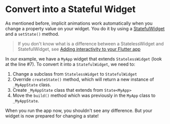 # Convert into a Stateful Widget

As mentioned before, implicit animations work automatically when you change a
property value on your widget. You do it by using
a [StatefulWidget](https://api.flutter.dev/flutter/widgets/StatefulWidget-class.html)
and a `setState()` method.

> If you don't know what is a difference between a StatelessWidget and
> StatefulWidget, see [Adding interactivity to your Flutter app](https://docs.flutter.dev/development/ui/interactive)

In our example, we have a `MyApp` widget that extends `StatelessWidget` 
(look at the line #7). To convert it into a `StatefulWidget`, we need to:
1. Change a subclass from `StatelessWidget` to `StatefulWidget`
2. Override `createState()` method, which  will return a new instance of 
   `_MyAppState` class.
3. Create `_MyAppState` class that extends from `State<MyApp>`
4. Move the `build()` method which was previously in the `MyApp` class to 
   `_MyAppState`.

When you run the app now, you shouldn't see any difference. But your 
widget is now prepared for changing a state!